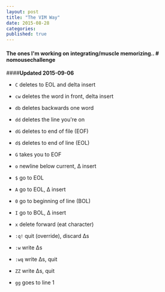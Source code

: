 ```yaml
---
layout: post
title: "The VIM Way"
date: 2015-08-28
categories: 
published: true
---
```


#### The ones I'm working on integrating/muscle memorizing.. # nomousechallenge

####**Updated 2015-09-06**

* `C` deletes to EOL and delta insert
* `cw` deletes the word in front, delta insert
* `db` deletes backwards one word
* `dd` deletes the line you're on
* `dG` deletes to end of file (EOF)
* `d$` deletes to end of line (EOL)
* `G` takes you to EOF
* `o` newline below current, Δ insert
* `$` go to EOL
* `A` go to EOL, Δ insert
* `0` go to beginning of line (BOL)
* `I` go to BOL, Δ insert
* `x` delete forward (eat character)

* `:q!` quit (override), discard Δs
* `:w` write Δs
* `:wq` write Δs, quit
* `ZZ` write Δs, quit
* `gg` goes to line 1
